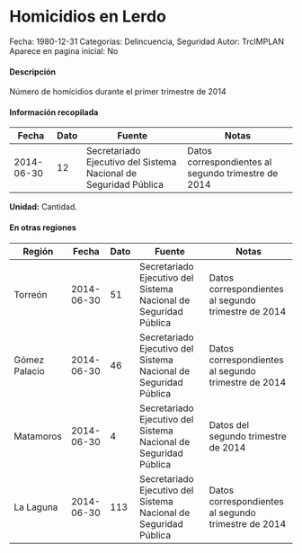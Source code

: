 Homicidios en Lerdo
=====

Fecha: 1980-12-31
Categorías: Delincuencia, Seguridad
Autor: TrcIMPLAN
Aparece en pagina inicial: No

#### Descripción

Número de homicidios durante el primer trimestre de 2014

#### Información recopilada

<table class="table table-hover table-bordered matriz">
<thead>
<tr>
<th>Fecha</th>
<th>Dato</th>
<th>Fuente</th>
<th>Notas</th>
</tr>
</thead>
<tbody>
<tr>
<td>2014-06-30</td>
<td class="derecha">12</td>
<td>Secretariado Ejecutivo del Sistema Nacional de Seguridad Pública</td>
<td>Datos correspondientes al segundo trimestre de 2014</td>
</tr>
</tbody>
</table>

<b>Unidad:</b> Cantidad.




#### En otras regiones

<table class="table table-hover table-bordered matriz">
<thead>
<tr>
<th>Región</th>
<th>Fecha</th>
<th>Dato</th>
<th>Fuente</th>
<th>Notas</th>
</tr>
</thead>
<tbody>
<tr>
<td>Torreón</td>
<td>2014-06-30</td>
<td class="derecha">51</td>
<td>Secretariado Ejecutivo del Sistema Nacional de Seguridad Pública</td>
<td>Datos correspondientes al segundo trimestre de 2014</td>
</tr>
<tr>
<td>Gómez Palacio</td>
<td>2014-06-30</td>
<td class="derecha">46</td>
<td>Secretariado Ejecutivo del Sistema Nacional de Seguridad Pública</td>
<td>Datos correspondientes al segundo trimestre de 2014</td>
</tr>
<tr>
<td>Matamoros</td>
<td>2014-06-30</td>
<td class="derecha">4</td>
<td>Secretariado Ejecutivo del Sistema Nacional de Seguridad Pública</td>
<td>Datos del segundo trimestre de 2014</td>
</tr>
<tr>
<td>La Laguna</td>
<td>2014-06-30</td>
<td class="derecha">113</td>
<td>Secretariado Ejecutivo del Sistema Nacional de Seguridad Pública</td>
<td>Datos correspondientes al segundo trimestre de 2014</td>
</tr>
</tbody>
</table>

